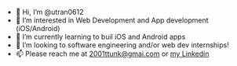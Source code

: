 - 👋 Hi, I’m @utran0612
- 👀 I’m interested in Web Development and App development (iOS/Android)
- 🌱 I’m currently learning to buil iOS and Android apps
- 💞️ I’m looking to software engineering and/or web dev internships!
- 📫 Please reach me at 2001ttunk@gmai.com or [my Linkedin](https://www.linkedin.com/in/utran/)

<!---
utran0612/utran0612 is a ✨ special ✨ repository because its `README.md` (this file) appears on your GitHub profile.
You can click the Preview link to take a look at your changes.
--->
